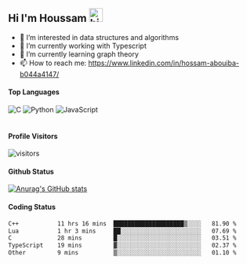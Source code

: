 ## Hi I'm Houssam <img src="https://user-images.githubusercontent.com/1303154/88677602-1635ba80-d120-11ea-84d8-d263ba5fc3c0.gif" width="28px" alt="hi">

- 👀 I’m interested in data structures and algorithms
- 🔭 I’m currently working with Typescript
- 🌱 I’m currently learning graph theory
- 📫 How to reach me: https://www.linkedin.com/in/hossam-abouiba-b044a4147/

#### Top Languages

![C](https://img.shields.io/badge/c-%2300599C.svg?style=for-the-badge&logo=c&logoColor=white)
![Python](https://img.shields.io/badge/python-%2314354C.svg?style=for-the-badge&logo=python&logoColor=white)
![JavaScript](https://img.shields.io/badge/javascript-%23323330.svg?style=for-the-badge&logo=javascript&logoColor=%23F7DF1E)
<br />
<br />
#### Profile Visitors
![visitors](https://visitor-badge.glitch.me/badge?page_id=project-HOSSAM.project-HOSSAM)

#### Github Status
[![Anurag's GitHub stats](https://github-readme-stats.vercel.app/api?username=0xPride&theme=tokyonight)](https://github.com/anuraghazra/github-readme-stats)

#### Coding Status
<!--START_SECTION:waka-->

```txt
C++           11 hrs 16 mins  ████████████████████▒░░░░   81.90 %
Lua           1 hr 3 mins     ██░░░░░░░░░░░░░░░░░░░░░░░   07.69 %
C             28 mins         █░░░░░░░░░░░░░░░░░░░░░░░░   03.51 %
TypeScript    19 mins         ▓░░░░░░░░░░░░░░░░░░░░░░░░   02.37 %
Other         9 mins          ▒░░░░░░░░░░░░░░░░░░░░░░░░   01.10 %
```

<!--END_SECTION:waka-->
